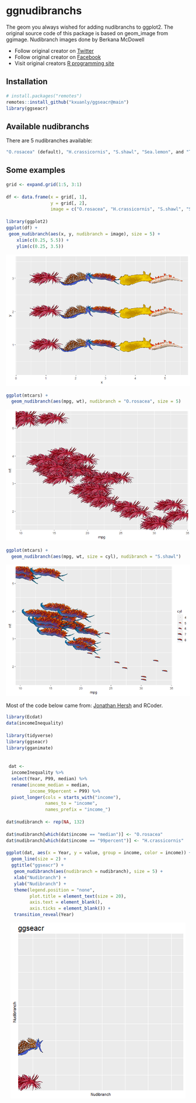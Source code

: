 # ggnudibranchs
The geom you always wished for adding nudibranchs to ggplot2.
The original source code of this package is based on geom_image from ggimage.
Nudibranch images done by Berkana McDowell



+ Follow original creator on [Twitter](https://twitter.com/RCoderWeb)
+ Follow original creator on [Facebook](https://www.facebook.com/RCODERweb)
+ Visit original creators [R programming site](https://r-coder.com/)

## Installation
```r
# install.packages("remotes")
remotes::install_github("kxuanly/ggseacr@main")
library(ggseacr)
```


## Available nudibranchs

There are 5 nudibranches available:

```r
"O.rosacea" (default), "H.crassicornis", "S.shawl", "Sea.lemon", and "T.catalinae".
```

## Some examples

```r
grid <- expand.grid(1:5, 3:1)

df <- data.frame(x = grid[, 1],
                 y = grid[, 2],
                 image = c("O.rosacea", "H.crassicornis", "S.shawl", "Sea.lemon", "T.catalinae"))
                           
library(ggplot2)
ggplot(df) +
 geom_nudibranch(aes(x, y, nudibranch = image), size = 5) +
    xlim(c(0.25, 5.5)) + 
    ylim(c(0.25, 3.5))
```

<p align="center">
 <img src="https://raw.githubusercontent.com/kxuanly/ggseacr/main/exampleimg/ggseacr-ggplot-grid.png">
</p>

```r
ggplot(mtcars) +
  geom_nudibranch(aes(mpg, wt), nudibranch = "O.rosacea", size = 5)
```

<p align="center">
 <img src="https://raw.githubusercontent.com/kxuanly/ggseacr/main/exampleimg/ggseacr-ggplot-mtcars.png">
</p>

```r
ggplot(mtcars) +
  geom_nudibranch(aes(mpg, wt, size = cyl), nudibranch = "S.shawl")
```
<p align="center">
 <img src="https://raw.githubusercontent.com/kxuanly/ggseacr/main/exampleimg/ggseacr-ggplot-mtcars2.png">
</p>

Most of the code below came from: [Jonathan Hersh](https://twitter.com/DogmaticPrior) and RCoder.

```r
library(Ecdat)
data(incomeInequality)

library(tidyverse)
library(ggseacr)
library(gganimate)


 dat <-
  incomeInequality %>%
  select(Year, P99, median) %>%
  rename(income_median = median,
         income_99percent = P99) %>%
  pivot_longer(cols = starts_with("income"),
               names_to = "income",
               names_prefix = "income_")

dat$nudibranch <- rep(NA, 132)

dat$nudibranch[which(dat$income == "median")] <- "O.rosacea"
dat$nudibranch[which(dat$income == "99percent")] <- "H.crassicornis"

ggplot(dat, aes(x = Year, y = value, group = income, color = income)) +
  geom_line(size = 2) +
  ggtitle("ggseacr") +
   geom_nudibranch(aes(nudibranch = nudibranch), size = 5) +
   xlab("Nudibranch") +
   ylab("Nudibranch") +
   theme(legend.position = "none",
         plot.title = element_text(size = 20),
         axis.text = element_blank(),
         axis.ticks = element_blank()) +
   transition_reveal(Year)

```

<p align="center">
 <img src="https://raw.githubusercontent.com/kxuanly/ggseacr/main/exampleimg/ggseacr-animated-example.gif">
</p>


